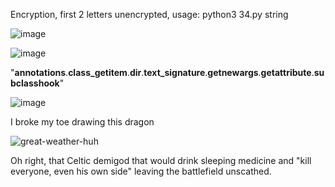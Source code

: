 Encryption, first 2 letters unencrypted, usage: python3 34.py string

![image](https://github.com/777388/Dealanam/assets/96343159/46525e5a-4014-49c7-b6d9-d9ba9515bc41)

![image](https://github.com/777388/Dealanam/assets/96343159/1281b09e-4101-40bf-a8b5-c04f2f4aaca7)

"__annotations__.__class_getitem__.__dir__.__text_signature__.__getnewargs__.__getattribute__.__subclasshook__"

![image](https://github.com/777388/Dealanam/assets/96343159/93564ee8-e3eb-4504-942b-7271876f1029)

I broke my toe drawing this dragon

![great-weather-huh](https://github.com/777388/Dealanam/assets/96343159/c5305ca1-3d07-4a4b-90aa-b630fccabd8a)


Oh right, that Celtic demigod that would drink sleeping medicine and "kill everyone, even his own side" leaving the battlefield unscathed.
